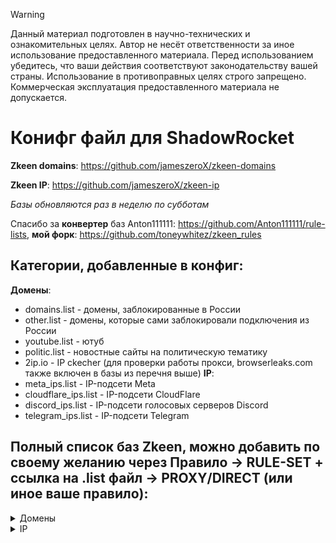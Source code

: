 > [!WARNING]
> Данный материал подготовлен в научно-технических и ознакомительных целях. Автор не несёт ответственности за иное использование предоставленного материала. Перед использованием убедитесь, что ваши действия соответствуют законодательству вашей страны. Использование в противоправных целях строго запрещено. Коммерческая эксплуатация предоставленного материала не допускается. 

# Конифг файл для ShadowRocket 

**Zkeen domains**: https://github.com/jameszeroX/zkeen-domains

**Zkeen IP**: https://github.com/jameszeroX/zkeen-ip

_Базы обновляются раз в неделю по субботам_

Спасибо за **конвертер** баз Anton111111: https://github.com/Anton111111/rule-lists, **мой форк**: https://github.com/toneywhitez/zkeen_rules 

## Категории, добавленные в конфиг:
**Домены**:
- domains.list - домены, заблокированные в России
- other.list - домены, которые сами заблокировали подключения из России
- youtube.list - ютуб
- politic.list - новостные сайты на политическую тематику
- 2ip.io - IP ckecher (для проверки работы прокси, browserleaks.com также включен в базы из перечня выше) 
**IP**:
- meta_ips.list - IP-подсети Meta
- cloudflare_ips.list - IP-подсети CloudFlare
- discord_ips.list - IP-подсети голосовых серверов Discord
- telegram_ips.list - IP-подсети Telegram

## Полный список баз Zkeen, можно добавить по своему желанию через Правило -> RULE-SET + ссылка на .list файл -> PROXY/DIRECT (или иное ваше правило):
<details>
 <summary>Домены</summary>

- domains.list - домены, заблокированные в России 

- other.list - домены, которые сами заблокировали подключения из России

- politic.list - новостные сайты

- youtube.list - ютуб
  </details>
  <details>
 <summary>IP</summary>
 
- amazon_ips.list - IP-подсети Amazon (AWS CloudFront) 

- cdn77_ips.list - IP-подсети CDN77

- cloudflare_ips.list - IP-подсети CloudFlare

- digitalocean_ips.list - IP-подсети DigitalOcean

- discord_ips.list - IP-подсети голосовых серверов Discord

- fastly_ips.list - IP-подсети Fastly

- google_ips.list - IP-подсети Google

- hetzner_ips.list - IP-подсети Hetzner

- linode_ips.list - IP-подсети Linode

- meta_ips.list - IP-подсети Meta

- ovh_ips.list - IP-подсети OVH

- ru_ips.list - IP-подсети России

- telegram_ips.list - IP-подсети Telegram
    </details>
